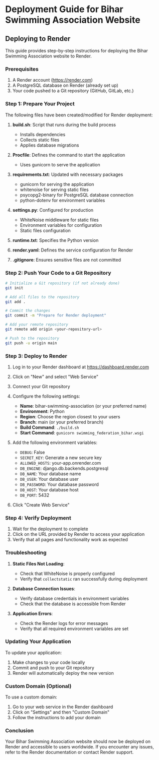 # Deployment Guide for Bihar Swimming Association Website

## Deploying to Render

This guide provides step-by-step instructions for deploying the Bihar Swimming Association website to Render.

### Prerequisites

1. A Render account (https://render.com)
2. A PostgreSQL database on Render (already set up)
3. Your code pushed to a Git repository (GitHub, GitLab, etc.)

### Step 1: Prepare Your Project

The following files have been created/modified for Render deployment:

1. **build.sh**: Script that runs during the build process
   - Installs dependencies
   - Collects static files
   - Applies database migrations

2. **Procfile**: Defines the command to start the application
   - Uses gunicorn to serve the application

3. **requirements.txt**: Updated with necessary packages
   - gunicorn for serving the application
   - whitenoise for serving static files
   - psycopg2-binary for PostgreSQL database connection
   - python-dotenv for environment variables

4. **settings.py**: Configured for production
   - WhiteNoise middleware for static files
   - Environment variables for configuration
   - Static files configuration

5. **runtime.txt**: Specifies the Python version

6. **render.yaml**: Defines the service configuration for Render

7. **.gitignore**: Ensures sensitive files are not committed

### Step 2: Push Your Code to a Git Repository

```bash
# Initialize a Git repository (if not already done)
git init

# Add all files to the repository
git add .

# Commit the changes
git commit -m "Prepare for Render deployment"

# Add your remote repository
git remote add origin <your-repository-url>

# Push to the repository
git push -u origin main
```

### Step 3: Deploy to Render

1. Log in to your Render dashboard at https://dashboard.render.com

2. Click on "New" and select "Web Service"

3. Connect your Git repository

4. Configure the following settings:
   - **Name**: bihar-swimming-association (or your preferred name)
   - **Environment**: Python
   - **Region**: Choose the region closest to your users
   - **Branch**: main (or your preferred branch)
   - **Build Command**: `./build.sh`
   - **Start Command**: `gunicorn swimming_federation_bihar.wsgi`

5. Add the following environment variables:
   - `DEBUG`: False
   - `SECRET_KEY`: Generate a new secure key
   - `ALLOWED_HOSTS`: your-app.onrender.com
   - `DB_ENGINE`: django.db.backends.postgresql
   - `DB_NAME`: Your database name
   - `DB_USER`: Your database user
   - `DB_PASSWORD`: Your database password
   - `DB_HOST`: Your database host
   - `DB_PORT`: 5432

6. Click "Create Web Service"

### Step 4: Verify Deployment

1. Wait for the deployment to complete
2. Click on the URL provided by Render to access your application
3. Verify that all pages and functionality work as expected

### Troubleshooting

1. **Static Files Not Loading**:
   - Check that WhiteNoise is properly configured
   - Verify that `collectstatic` ran successfully during deployment

2. **Database Connection Issues**:
   - Verify database credentials in environment variables
   - Check that the database is accessible from Render

3. **Application Errors**:
   - Check the Render logs for error messages
   - Verify that all required environment variables are set

### Updating Your Application

To update your application:

1. Make changes to your code locally
2. Commit and push to your Git repository
3. Render will automatically deploy the new version

### Custom Domain (Optional)

To use a custom domain:

1. Go to your web service in the Render dashboard
2. Click on "Settings" and then "Custom Domain"
3. Follow the instructions to add your domain

### Conclusion

Your Bihar Swimming Association website should now be deployed on Render and accessible to users worldwide. If you encounter any issues, refer to the Render documentation or contact Render support.